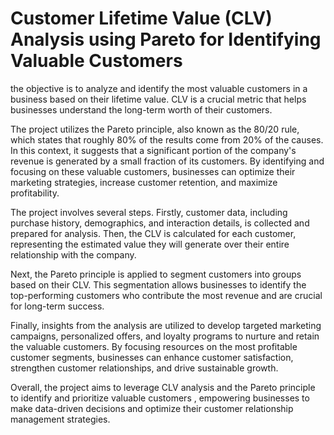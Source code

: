 
# Customer Lifetime Value (CLV) Analysis using Pareto for Identifying Valuable Customers


the objective is to analyze and identify the most valuable customers in a business based on their lifetime value.
CLV is a crucial metric that helps businesses understand the long-term worth of their customers.


The project utilizes the Pareto principle, also known as the 80/20 rule, which states that roughly 80% of the results come from 20% of the causes.
In this context, it suggests that a significant portion of the company's revenue is generated by a small fraction of its customers. 
By identifying and focusing on these valuable customers, businesses can optimize their marketing strategies, increase customer retention, and maximize profitability.



The project involves several steps. Firstly, customer data, including purchase history, demographics, and interaction details, is collected and prepared for analysis.
Then, the CLV is calculated for each customer, representing the estimated value they will generate over their entire relationship with the company.


Next, the Pareto principle is applied to segment customers into groups based on their CLV. 
This segmentation allows businesses to identify the top-performing customers who contribute the most revenue and are crucial for long-term success.


Finally, insights from the analysis are utilized to develop targeted marketing campaigns, personalized offers, and loyalty programs to nurture and retain the valuable customers.
By focusing resources on the most profitable customer segments, businesses can enhance customer satisfaction, strengthen customer relationships, and drive sustainable growth.


Overall, the project aims to leverage CLV analysis and the Pareto principle to identify and prioritize valuable customers
, empowering businesses to make data-driven decisions and optimize their customer relationship management strategies.
